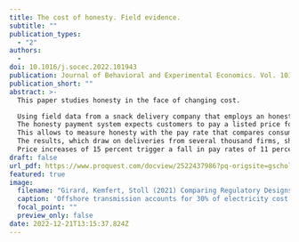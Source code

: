 ```yaml
---
title: The cost of honesty. Field evidence.
subtitle: ""
publication_types:
  - "2"
authors:
  - 
doi: 10.1016/j.socec.2022.101943
publication: Journal of Behavioral and Experimental Economics. Vol. 101, Dezember 2022.
publication_short: ""
abstract: >-
  This paper studies honesty in the face of changing cost. 

  Using field data from a snack delivery company that employs an honesty payment system, the paper presents an event study to analyze how price increases affect pay rates.
  The honesty payment system expects customers to pay a listed price for each consumed snack. 
  This allows to measure honesty with the pay rate that compares consumption to payments. 
  The results, which draw on deliveries from several thousand firms, show that price increases that make honest behavior more costly cause more cheating.
  Price increases of 15 percent trigger a fall in pay rates of 11 percent.
draft: false
url_pdf: https://www.proquest.com/docview/2522437986?pq-origsite=gscholar&fromopenview=true
featured: true
image:
  filename: "Girard, Kemfert, Stoll (2021) Comparing Regulatory Designs for the Transmission of Offshore Wind Energy.pdf"
  caption: 'Offshore transmission accounts for 30% of electricity cost from offshore wind farms.'
  focal_point: ""
  preview_only: false
date: 2022-12-21T13:15:37.824Z
---
```

